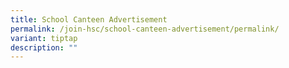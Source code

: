 ```yaml
---
title: School Canteen Advertisement
permalink: /join-hsc/school-canteen-advertisement/permalink/
variant: tiptap
description: ""
---
```


